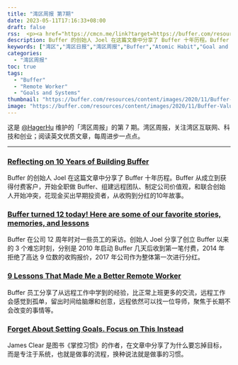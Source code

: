 ```yaml
---
title: "湾区周报 第7期"
date: 2023-05-11T17:16:33+08:00
draft: false
rss:  <p><a href="https://cmcn.me/link?target=https://buffer.com/resources/10-years/">[Reflecting on 10 Years of Building Buffer]</a></br> Buffer 的创始人 Joel 在这篇文章中分享了 Buffer 十年历程。Buffer 从成立到获得付费客户，开始全职做 Buffer、组建远程团队、制定公司价值观，和联合创始人开始冲突，花现金买出早期投资者，从收购到分红的10年故事。</p>
description: Buffer 的创始人 Joel 在这篇文章中分享了 Buffer 十年历程。Buffer 从成立到获得付费客户，开始全职做 Buffer、组建远程团队、制定公司价值观，和联合创始人开始冲突，花现金买出早期投资者，从收购到分红的10年故事。
keywords: ["湾区","湾区日报","湾区周报","Buffer","Atomic Habit","Goal and System","Remote Work"]
categories:
  - "湾区周报"
toc: true
tags:
  - "Buffer"
  - "Remote Worker"
  - "Goals and Systems"
thumbnail: "https://buffer.com/resources/content/images/2020/11/Buffer-Values-e1417635934521-1024x897.jpg"
image: "https://buffer.com/resources/content/images/2020/11/Buffer-Values-e1417635934521-1024x897.jpg"
---
```


这是 [@HagerHu](https://twitter.com/hagerhu) 维护的「湾区周报」的第 7 期。湾区周报，关注湾区互联网、科技和创业；阅读英文优质文章，每周进步一点点。

---

### [Reflecting on 10 Years of Building Buffer](https://buffer.com/resources/10-years/)

Buffer 的创始人 Joel 在这篇文章中分享了 Buffer 十年历程。Buffer 从成立到获得付费客户，开始全职做 Buffer、组建远程团队、制定公司价值观，和联合创始人开始冲突，花现金买出早期投资者，从收购到分红的10年故事。

### [Buffer turned 12 today! Here are some of our favorite stories, memories, and lessons](https://buffer.com/resources/buffer-turns-12/)

Buffer 在公司 12 周年时对一些员工的采访。创始人 Joel 分享了创立 Buffer 以来的 3 个难忘时刻，分别是 2010 年启动 Buffer 几天后收到第一笔付费，2014 年拒绝了高达 9 位数的收购报价，2017 年公司作为整体第一次进行分红。

### [9 Lessons That Made Me a Better Remote Worker](https://buffer.com/resources/better-remote-worker/)

Buffer 员工分享了从远程工作中学到的经验，比正常上班更多的交流，远程工作会感觉到孤单，留出时间给脑爆和创意，远程依然可以找一位导师，聚焦于长期不会改变的事情等。

### [Forget About Setting Goals. Focus on This Instead](https://jamesclear.com/goals-systems)

James Clear 是图书《掌控习惯》的作者，在文章中分享了为什么要忘掉目标，而是专注于系统，也就是做事的流程，换种说法就是做事的习惯。
